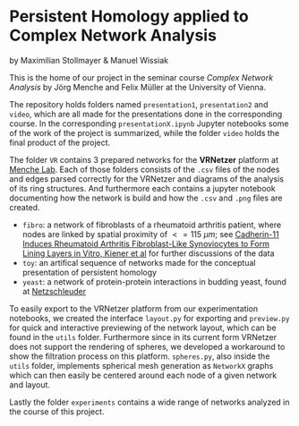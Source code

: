 # Persistent Homology applied to Complex Network Analysis
by Maximilian Stollmayer & Manuel Wissiak

This is the home of our project in the seminar course _Complex Network Analysis_ by Jörg Menche and Felix Müller at the University of Vienna.

The repository holds folders named `presentation1`, `presentation2` and `video`, which are all made for the presentations done in the corresponding course. In the corresponding `presentationX.ipynb` Jupyter notebooks some of the work of the project is summarized, while the folder `video` holds the final product of the project.

The folder `VR` contains 3 prepared networks for the __VRNetzer__ platform at [Menche Lab](https://menchelab.com/). Each of those folders consists of the `.csv` files of the nodes and edges parsed correctly for the VRNetzer and diagrams of the analysis of its ring structures. And furthermore each contains a jupyter notebook documenting how the network is build and how the `.csv` and `.png` files are created.
- `fibro`: a network of fibroblasts of a rheumatoid arthritis patient, where nodes are linked by spatial proximity of $<=115 \ \mu m$; see [Cadherin-11 Induces Rheumatoid Arthritis Fibroblast-Like Synoviocytes to Form Lining Layers in Vitro, Kiener et al](https://www.sciencedirect.com/science/article/pii/S0002944010621724#cesec185) for further discussions of the data
- `toy`: an artifical sequence of networks made for the conceptual presentation of persistent homology
- `yeast`: a network of protein-protein interactions in budding yeast, found at [Netzschleuder](https://networks.skewed.de/net/collins_yeast)

To easily export to the VRNetzer platform from our experimentation notebooks, we created the interface `layout.py` for exporting and `preview.py` for quick and interactive previewing of the network layout, which can be found in the `utils` folder. Furthermore since in its current form VRNetzer does not support the rendering of spheres, we developed a workaround to show the filtration process on this platform. `spheres.py`, also inside the `utils` folder, implements spherical mesh generation as `NetworkX` graphs which can then easily be centered around each node of a given network and layout.

Lastly the folder `experiments` contains a wide range of networks analyzed in the course of this project.
